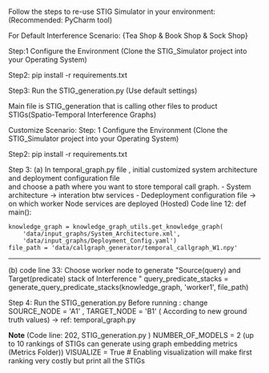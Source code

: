 Follow the steps to re-use STIG Simulator in your environment: (Recommended: PyCharm tool)

For Default Interference Scenario: {Tea Shop & Book Shop & Sock Shop}

Step:1 Configure the Environment (Clone the STIG_Simulator project into your Operating System)

Step2: pip install -r requirements.txt

Step3: Run the STIG_generation.py (Use default settings)
       
Main file is STIG_generation that is calling other files to product STIGs(Spatio-Temporal Interference Graphs)

Customize Scenario: 
Step: 1 Configure the Environment (Clone the STIG_Simulator project into your Operating System)

Step2: pip install -r requirements.txt

Step 3: (a) In temporal_graph.py file , initial customized system architecture and deployment configuration file  
        and choose a path where you want to store temporal call graph. 
       - System architecture -> interation btw services
       - Dedeployment configuration file -> on which worker Node services are deployed (Hosted)
Code line 12: 
  def main():

    knowledge_graph = knowledge_graph_utils.get_knowledge_graph(
        'data/input_graphs/System_Architecture.xml',
        'data/input_graphs/Deployment_Config.yaml')
    file_path = 'data/callgraph_generator/temporal_callgraph_W1.npy'
------
(b) code line 33: Choose worker node to generate "Source(query) and Target(predicate) stack of Interference "
 query_predicate_stacks = generate_query_predicate_stacks(knowledge_graph, 'worker1', file_path)

Step 4: Run the STIG_generation.py 
  Before running :
change  SOURCE_NODE = 'A1' , TARGET_NODE = 'B1' ( According to new ground truth values) -> ref: temporal_graph.py

****Note**** (Code line: 202, STIG_generation.py )
NUMBER_OF_MODELS = 2 (up to 10 rankings of STIGs can generate using graph embedding metrics (Metrics Folder))
VISUALIZE = True  # Enabling visualization will make first ranking very costly but print all the STIGs

